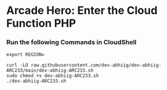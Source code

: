 # Arcade Hero: Enter the Cloud Function PHP

### Run the following Commands in CloudShell

```
export REGION=

curl -LO raw.githubusercontent.com/dev-abhiig/dev-abhiig-ARC233/main/dev-abhiig-ARC233.sh
sudo chmod +x dev-abhiig-ARC233.sh
./dev-abhiig-ARC233.sh
```

